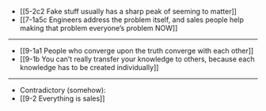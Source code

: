 - [[5-2c2 Fake stuff usually has a sharp peak of seeming to matter]]
- [[7-1a5c Engineers address the problem itself, and sales people help making that problem everyone’s problem NOW]]
---
- [[9-1a1 People who converge upon the truth converge with each other]]
- [[9-1b You can’t really transfer your knowledge to others, because each knowledge has to be created individually]]
---
- Contradictory (somehow):
- [[9-2 Everything is sales]]
